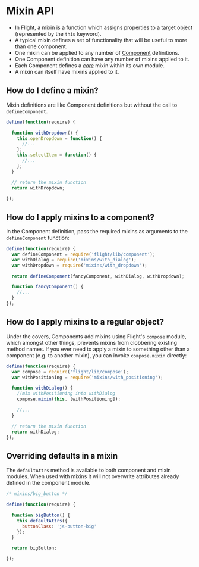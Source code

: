 # Mixin API

- In Flight, a mixin is a function which assigns properties to a target object (represented by the `this`
keyword).
- A typical mixin defines a set of functionality that will be useful to more than one component.
- One mixin can be applied to any number of [Component](doc/component_api.md) definitions.
- One Component definition can have any number of mixins applied to it.
- Each Component defines a [*core*](#core_mixin) mixin within its own module.
- A mixin can itself have mixins applied to it.

## How do I define a mixin?

Mixin definitions are like Component definitions but without the call to
`defineComponent`.

```js
define(function(require) {

  function withDropdown() {
    this.openDropdown = function() {
      //...
    };
    this.selectItem = function() {
      //...
    };
  }

  // return the mixin function
  return withDropdown;

});
```

## How do I apply mixins to a component?

In the Component definition, pass the required mixins as arguments to the
`defineComponent` function:

```js
define(function(require) {
  var defineComponent = require('flight/lib/component');
  var withDialog = require('mixins/with_dialog');
  var withDropdown = require('mixins/with_dropdown');

  return defineComponent(fancyComponent, withDialog, withDropdown);

  function fancyComponent() {
    //...
  }
});
```

## How do I apply mixins to a regular object?

Under the covers, Components add mixins using Flight's `compose` module, which
amongst other things, prevents mixins from clobbering existing method names. If
you ever need to apply a mixin to something other than a component (e.g. to
another mixin), you can invoke `compose.mixin` directly:

```js
define(function(require) {
  var compose = require('flight/lib/compose');
  var withPositioning = require('mixins/with_positioning');

  function withDialog() {
    //mix withPositioning into withDialog
    compose.mixin(this, [withPositioning]);

    //...
  }

  // return the mixin function
  return withDialog;
});
```

## Overriding defaults in a mixin

The `defaultAttrs` method is available to both component and mixin modules. When
used with mixins it will not overwrite attributes already defined in the
component module.

```js
/* mixins/big_button */

define(function(require) {

  function bigButton() {
    this.defaultAttrs({
      buttonClass: 'js-button-big'
    });
  }

  return bigButton;

});
```
